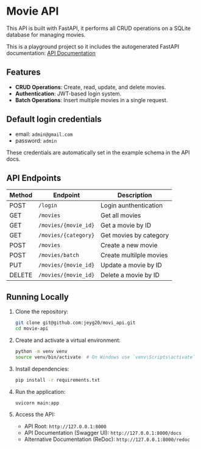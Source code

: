 # Movie API

This API is built with FastAPI, it performs all CRUD operations on a SQLite database
for managing movies.

This is a playground project so it includes the autogenerated FastAPI documentation:
[API Documentation](https://movi-api.onrender.com/docs)

## Features

- **CRUD Operations**: Create, read, update, and delete movies.
- **Authentication**: JWT-based login system.
- **Batch Operations**: Insert multiple movies in a single request.

## Default login credentials

- email: `admin@gmail.com`
- password: `admin`

These credentials are automatically set in the example schema in the API docs.

## API Endpoints

| Method | Endpoint             | Description             |
|--------|----------------------|-------------------------|
| POST   | `/login`             | Login aunthentication   |
| GET    | `/movies`            | Get all movies          |
| GET    | `/movies/{movie_id}` | Get a movie by ID       |
| GET    | `/movies/{category}` | Get movies by category  |
| POST   | `/movies`            | Create a new movie      |
| POST   | `/movies/batch`      | Create multilple movies |
| PUT    | `/movies/{movie_id}` | Update a movie by ID    |
| DELETE | `/movies/{movie_id}` | Delete a movie by ID    |

## Running Locally

1. Clone the repository:

    ```bash
    git clone git@github.com:jeyg20/movi_api.git
    cd movie-api
    ```

2. Create and activate a virtual environment:

    ```bash
    python -m venv venv
    source venv/bin/activate  # On Windows use `venv\Scripts\activate`
    ```

3. Install dependencies:

    ```bash
    pip install -r requirements.txt
    ```

4. Run the application:

    ```bash
    uvicorn main:app
    ```

5. Access the API:

    - API Root: `http://127.0.0.1:8000`
    - API Documentation (Swagger UI): `http://127.0.0.1:8000/docs`
    - Alternative Documentation (ReDoc): `http://127.0.0.1:8000/redoc`
